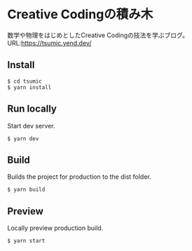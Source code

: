 # Creative Codingの積み木

数学や物理をはじめとしたCreative Codingの技法を学ぶブログ。
URL:https://tsumic.yend.dev/

## Install

```shell
$ cd tsumic
$ yarn install
```

## Run locally

Start dev server.

```shell
$ yarn dev
```

## Build

Builds the project for production to the dist folder.

```shell
$ yarn build
```

## Preview

Locally preview production build.

```shell
$ yarn start
```